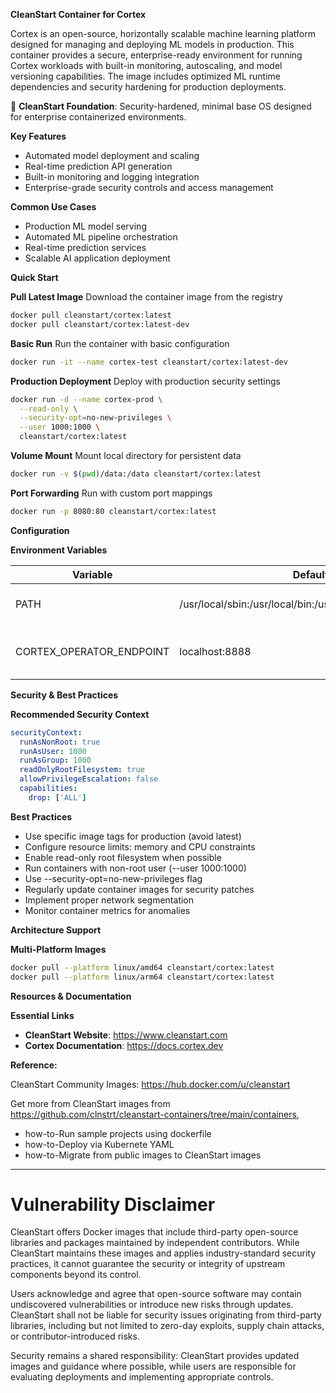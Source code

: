 **CleanStart Container for Cortex**

Cortex is an open-source, horizontally scalable machine learning platform designed for managing and deploying ML models in production. This container provides a secure, enterprise-ready environment for running Cortex workloads with built-in monitoring, autoscaling, and model versioning capabilities. The image includes optimized ML runtime dependencies and security hardening for production deployments.

📌 **CleanStart Foundation**: Security-hardened, minimal base OS designed for enterprise containerized environments.

**Key Features**
* Automated model deployment and scaling
* Real-time prediction API generation
* Built-in monitoring and logging integration
* Enterprise-grade security controls and access management

**Common Use Cases**
* Production ML model serving
* Automated ML pipeline orchestration
* Real-time prediction services
* Scalable AI application deployment

**Quick Start**

**Pull Latest Image**
Download the container image from the registry

```bash
docker pull cleanstart/cortex:latest
docker pull cleanstart/cortex:latest-dev
```

**Basic Run**
Run the container with basic configuration

```bash
docker run -it --name cortex-test cleanstart/cortex:latest-dev
```

**Production Deployment**
Deploy with production security settings

```bash
docker run -d --name cortex-prod \
  --read-only \
  --security-opt=no-new-privileges \
  --user 1000:1000 \
  cleanstart/cortex:latest
```

**Volume Mount**
Mount local directory for persistent data

```bash
docker run -v $(pwd)/data:/data cleanstart/cortex:latest
```

**Port Forwarding**
Run with custom port mappings

```bash
docker run -p 8080:80 cleanstart/cortex:latest
```

**Configuration**

**Environment Variables**

| Variable | Default | Description |
|----------|---------|-------------|
| PATH | /usr/local/sbin:/usr/local/bin:/usr/sbin:/usr/bin:/sbin:/bin | System PATH configuration |
| CORTEX_OPERATOR_ENDPOINT | localhost:8888 | Endpoint for the Cortex operator service |

**Security & Best Practices**

**Recommended Security Context**

```yaml
securityContext:
  runAsNonRoot: true
  runAsUser: 1000
  runAsGroup: 1000
  readOnlyRootFilesystem: true
  allowPrivilegeEscalation: false
  capabilities:
    drop: ['ALL']
```

**Best Practices**
* Use specific image tags for production (avoid latest)
* Configure resource limits: memory and CPU constraints
* Enable read-only root filesystem when possible
* Run containers with non-root user (--user 1000:1000)
* Use --security-opt=no-new-privileges flag
* Regularly update container images for security patches
* Implement proper network segmentation
* Monitor container metrics for anomalies

**Architecture Support**

**Multi-Platform Images**

```bash
docker pull --platform linux/amd64 cleanstart/cortex:latest
docker pull --platform linux/arm64 cleanstart/cortex:latest
```

**Resources & Documentation**

**Essential Links**
* **CleanStart Website**: https://www.cleanstart.com
* **Cortex Documentation**: https://docs.cortex.dev

**Reference:**

CleanStart Community Images: https://hub.docker.com/u/cleanstart 

Get more from CleanStart images from https://github.com/clnstrt/cleanstart-containers/tree/main/containers⁠, 

  -  how-to-Run sample projects using dockerfile 
  -  how-to-Deploy via Kubernete YAML 
  -  how-to-Migrate from public images to CleanStart images

---

# Vulnerability Disclaimer

CleanStart offers Docker images that include third-party open-source libraries and packages maintained by independent contributors. While CleanStart maintains these images and applies industry-standard security practices, it cannot guarantee the security or integrity of upstream components beyond its control.

Users acknowledge and agree that open-source software may contain undiscovered vulnerabilities or introduce new risks through updates. CleanStart shall not be liable for security issues originating from third-party libraries, including but not limited to zero-day exploits, supply chain attacks, or contributor-introduced risks.

Security remains a shared responsibility: CleanStart provides updated images and guidance where possible, while users are responsible for evaluating deployments and implementing appropriate controls.